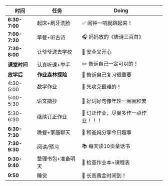 | 时间          | 任务                | Doing              |
|---------------|---------------------|---------------------------------------|
| **6:30-7:00** | 起床+刷牙洗脸       | ✅ 闹钟一响就跳起来！      |
| **7:00-7:20** | 早餐+听古诗         | 🎧 妈妈放的《唐诗三百首》    |
| **7:30-8:00** | 让爷爷送去学校       | 👭 安全又开心|
| **课堂时间**  | 认真听课+举手       | ✏️ 告诉自己一定可以的！     |
| **放学后**    | **作业森林探险**    | 🌲 告诉自己复习很重要                      |
| 4:30-5:00     | 数学作业    | 🔢 先攻克最难的！          |
| 5:00-5:30     | 语文摘抄    | 📖 好词好句像年轮一圈圈积累    |
| 5:30-6:30     | 继续订正作业  | 🎨 订正作业，尽量多作一点作业！！！      |
| **6:30-7:30** | 晚餐+家庭聊天       | 💬 和爸妈分享今日趣事        |
| **7:30-9:30** | 阅读/预习           | 📚 每天读10页童话书        |
| **9:30-9:40** | 整理书包+准备明天   | 🎒 检查作业本+课程表         |
| **9:50**      | 睡觉                | 🌙 长高黄金时间到！        |